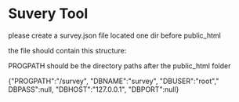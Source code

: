 # Suvery Tool

please create a survey.json file
located one dir before public_html

the file should contain this structure:

PROGPATH should be the directory paths after the public_html folder 

{"PROGPATH":"\/survey",
"DBNAME":"survey",
"DBUSER":"root","
DBPASS":null,
"DBHOST":"127.0.0.1",
"DBPORT":null}
